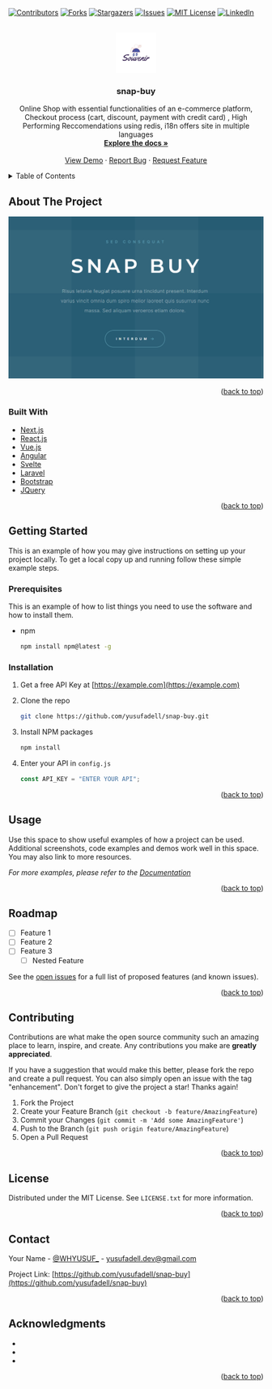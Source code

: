 <div id="top"></div>
<!--
*** Thanks for checking out the Best-README-Template. If you have a suggestion
*** that would make this better, please fork the repo and create a pull request
*** or simply open an issue with the tag "enhancement".
*** Don't forget to give the project a star!
*** Thanks again! Now go create something AMAZING! :D
-->

<!-- PROJECT SHIELDS -->
<!--
*** I'm using markdown "reference style" links for readability.
*** Reference links are enclosed in brackets [ ] instead of parentheses ( ).
*** See the bottom of this document for the declaration of the reference variables
*** for contributors-url, forks-url, etc. This is an optional, concise syntax you may use.
*** https://www.markdownguide.org/basic-syntax/#reference-style-links
-->

[![Contributors][contributors-shield]][contributors-url]
[![Forks][forks-shield]][forks-url]
[![Stargazers][stars-shield]][stars-url]
[![Issues][issues-shield]][issues-url]
[![MIT License][license-shield]][license-url]
[![LinkedIn][linkedin-shield]][linkedin-url]

<!-- PROJECT LOGO -->
<br />
<div align="center">
  <a href="https://github.com/yusufadell/snap-buy">
    <img src="images/logo.png" alt="Logo" width="80" height="80">
  </a>

<h3 align="center">snap-buy</h3>

  <p align="center">
    Online Shop with essential functionalities of an e-commerce platform, Checkout process (cart, discount, payment with credit card) , High Performing Reccomendations using redis, i18n offers site in multiple languages
    <br />
    <a href="https://github.com/yusufadell/snap-buy"><strong>Explore the docs »</strong></a>
    <br />
    <br />
    <a href="https://github.com/yusufadell/snap-buy">View Demo</a>
    ·
    <a href="https://github.com/yusufadell/snap-buy/issues">Report Bug</a>
    ·
    <a href="https://github.com/yusufadell/snap-buy/issues">Request Feature</a>
  </p>
</div>

<!-- TABLE OF CONTENTS -->
<details>
  <summary>Table of Contents</summary>
  <ol>
    <li>
      <a href="#about-the-project">About The Project</a>
      <ul>
        <li><a href="#built-with">Built With</a></li>
      </ul>
    </li>
    <li>
      <a href="#getting-started">Getting Started</a>
      <ul>
        <li><a href="#prerequisites">Prerequisites</a></li>
        <li><a href="#installation">Installation</a></li>
      </ul>
    </li>
    <li><a href="#usage">Usage</a></li>
    <li><a href="#roadmap">Roadmap</a></li>
    <li><a href="#contributing">Contributing</a></li>
    <li><a href="#license">License</a></li>
    <li><a href="#contact">Contact</a></li>
    <li><a href="#acknowledgments">Acknowledgments</a></li>
  </ol>
</details>

<!-- ABOUT THE PROJECT -->

## About The Project

[![Product Name Screen Shot][product-screenshot]](https://example.com)

<p align="right">(<a href="#top">back to top</a>)</p>

### Built With

- [Next.js](https://nextjs.org/)
- [React.js](https://reactjs.org/)
- [Vue.js](https://vuejs.org/)
- [Angular](https://angular.io/)
- [Svelte](https://svelte.dev/)
- [Laravel](https://laravel.com)
- [Bootstrap](https://getbootstrap.com)
- [JQuery](https://jquery.com)

<p align="right">(<a href="#top">back to top</a>)</p>

<!-- GETTING STARTED -->

## Getting Started

This is an example of how you may give instructions on setting up your project locally.
To get a local copy up and running follow these simple example steps.

### Prerequisites

This is an example of how to list things you need to use the software and how to install them.

- npm

  ```sh
  npm install npm@latest -g
  ```

### Installation

1. Get a free API Key at [https://example.com](https://example.com)
2. Clone the repo

   ```sh
   git clone https://github.com/yusufadell/snap-buy.git
   ```

3. Install NPM packages

   ```sh
   npm install
   ```

4. Enter your API in `config.js`

   ```js
   const API_KEY = "ENTER YOUR API";
   ```

<p align="right">(<a href="#top">back to top</a>)</p>

<!-- USAGE EXAMPLES -->

## Usage

Use this space to show useful examples of how a project can be used. Additional screenshots, code examples and demos work well in this space. You may also link to more resources.

_For more examples, please refer to the [Documentation](https://example.com)_

<p align="right">(<a href="#top">back to top</a>)</p>

<!-- ROADMAP -->

## Roadmap

- [ ] Feature 1
- [ ] Feature 2
- [ ] Feature 3
  - [ ] Nested Feature

See the [open issues](https://github.com/yusufadell/snap-buy/issues) for a full list of proposed features (and known issues).

<p align="right">(<a href="#top">back to top</a>)</p>

<!-- CONTRIBUTING -->

## Contributing

Contributions are what make the open source community such an amazing place to learn, inspire, and create. Any contributions you make are **greatly appreciated**.

If you have a suggestion that would make this better, please fork the repo and create a pull request. You can also simply open an issue with the tag "enhancement".
Don't forget to give the project a star! Thanks again!

1. Fork the Project
2. Create your Feature Branch (`git checkout -b feature/AmazingFeature`)
3. Commit your Changes (`git commit -m 'Add some AmazingFeature'`)
4. Push to the Branch (`git push origin feature/AmazingFeature`)
5. Open a Pull Request

<p align="right">(<a href="#top">back to top</a>)</p>

<!-- LICENSE -->

## License

Distributed under the MIT License. See `LICENSE.txt` for more information.

<p align="right">(<a href="#top">back to top</a>)</p>

<!-- CONTACT -->

## Contact

Your Name - [@WHYUSUF\_](https://twitter.com/WHYUSUF_) - yusufadell.dev@gmail.com

Project Link: [https://github.com/yusufadell/snap-buy](https://github.com/yusufadell/snap-buy)

<p align="right">(<a href="#top">back to top</a>)</p>

<!-- ACKNOWLEDGMENTS -->

## Acknowledgments

- []()
- []()
- []()

<p align="right">(<a href="#top">back to top</a>)</p>

<!-- MARKDOWN LINKS & IMAGES -->
<!-- https://www.markdownguide.org/basic-syntax/#reference-style-links -->

[contributors-shield]: https://img.shields.io/github/contributors/yusufadell/snap-buy.svg?style=for-the-badge
[contributors-url]: https://github.com/yusufadell/snap-buy/graphs/contributors
[forks-shield]: https://img.shields.io/github/forks/yusufadell/snap-buy.svg?style=for-the-badge
[forks-url]: https://github.com/yusufadell/snap-buy/network/members
[stars-shield]: https://img.shields.io/github/stars/yusufadell/snap-buy.svg?style=for-the-badge
[stars-url]: https://github.com/yusufadell/snap-buy/stargazers
[issues-shield]: https://img.shields.io/github/issues/yusufadell/snap-buy.svg?style=for-the-badge
[issues-url]: https://github.com/yusufadell/snap-buy/issues
[license-shield]: https://img.shields.io/github/license/yusufadell/snap-buy.svg?style=for-the-badge
[license-url]: https://github.com/yusufadell/snap-buy/blob/master/LICENSE.txt
[linkedin-shield]: https://img.shields.io/badge/-LinkedIn-black.svg?style=for-the-badge&logo=linkedin&colorB=555
[linkedin-url]: https://linkedin.com/in/yusufadell
[product-screenshot]: images/screenshot.png
